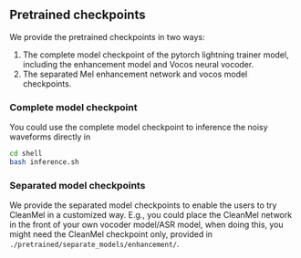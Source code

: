 ## Pretrained checkpoints

We provide the pretrained checkpoints in two ways:
1. The complete model checkpoint of the pytorch lightning trainer model, including the enhancement model and Vocos neural vocoder.
2. The separated Mel enhancement network and vocos model checkpoints.

### Complete model checkpoint

You could use the complete model checkpoint to inference the noisy waveforms directly in 
```bash
cd shell
bash inference.sh
```

### Separated model checkpoints

We provide the separated model checkpoints to enable the users to try CleanMel in a customized way. E.g., you could place the CleanMel network in the front of your own vocoder model/ASR model, when doing this, you might need the CleanMel checkpoint only, provided in
`./pretrained/separate_models/enhancement/`.